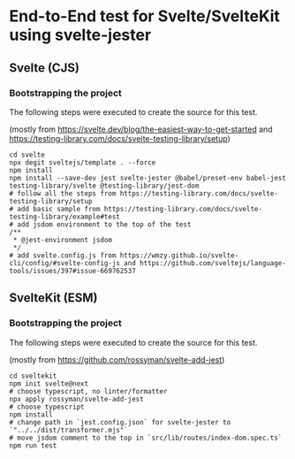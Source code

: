 # End-to-End test for Svelte/SvelteKit using svelte-jester

## Svelte (CJS)

### Bootstrapping the project

The following steps were executed to create the source for this test.

(mostly from https://svelte.dev/blog/the-easiest-way-to-get-started and https://testing-library.com/docs/svelte-testing-library/setup)

```
cd svelte
npx degit sveltejs/template . --force
npm install
npm install --save-dev jest svelte-jester @babel/preset-env babel-jest testing-library/svelte @testing-library/jest-dom
# follow all the steps from https://testing-library.com/docs/svelte-testing-library/setup
# add basic sample from https://testing-library.com/docs/svelte-testing-library/example#test
# add jsdom environment to the top of the test
/**
 * @jest-environment jsdom
 */
# add svelte.config.js from https://wmzy.github.io/svelte-cli/config/#svelte-config-js and https://github.com/sveltejs/language-tools/issues/397#issue-669762537
```

## SvelteKit (ESM)

### Bootstrapping the project

The following steps were executed to create the source for this test.

(mostly from https://github.com/rossyman/svelte-add-jest)

```
cd sveltekit
npm init svelte@next
# choose typescript, no linter/formatter
npx apply rossyman/svelte-add-jest
# choose typescript
npm install
# change path in `jest.config.json` for svelte-jester to `"../../dist/transformer.mjs"`
# move jsdom comment to the top in `src/lib/routes/index-dom.spec.ts`
npm run test
```


